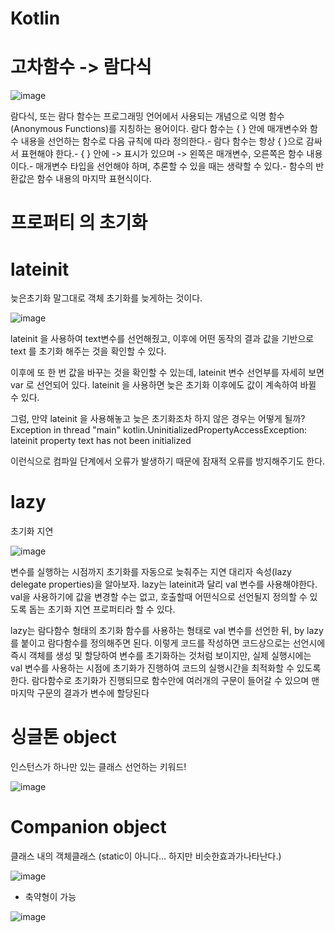 # Kotlin


# 고차함수 -> 람다식




![image](https://user-images.githubusercontent.com/117493614/200719897-bd21894e-1c8f-449d-9b7c-2d27e0f8f413.png)



람다식, 또는 람다 함수는 프로그래밍 언어에서 사용되는 개념으로 익명 함수 (Anonymous Functions)를 지칭하는 용어이다.
람다 함수는 { } 안에 매개변수와 함수 내용을 선언하는 함수로 다음 규칙에 따라 정의한다.- 람다 함수는 항상 { }으로 감싸서 표현해야 한다.- { } 안에 -> 표시가 있으며 -> 왼쪽은 매개변수, 오른쪽은 함수 내용이다.- 매개변수 타입을 선언해야 하며, 추론할 수 있을 때는 생략할 수 있다.- 함수의 반환값은 함수 내용의 마지막 표현식이다.






# 프로퍼티 의 초기화

# lateinit
 늦은초기화
 말그대로 객체 초기화를 늦게하는 것이다.

![image](https://user-images.githubusercontent.com/117493614/200717605-e0e8daeb-00d7-4ed3-aefe-3fb070f632d5.png)


lateinit 을 사용하여 
text변수를 선언해줬고, 이후에 어떤 동작의 결과 값을 기반으로 text 를 초기화 해주는 것을 확인할 수 있다.

이후에 또 한 번 값을 바꾸는 것을 확인할 수 있는데, lateinit 변수 선언부를 자세히 보면 var 로 선언되어 있다. lateinit 을 사용하면 늦은 초기화 이후에도 값이 계속하여 바뀔 수 있다.

그럼, 만약 lateinit 을 사용해놓고 늦은 초기화조차 하지 않은 경우는 어떻게 될까?
Exception in thread "main" kotlin.UninitializedPropertyAccessException: lateinit property text has not been initialized

이런식으로 컴파일 단계에서 오류가 발생하기 때문에 잠재적 오류를 방지해주기도 한다.


# lazy
초기화 지연

![image](https://user-images.githubusercontent.com/117493614/200742148-83a4c2aa-eeb9-42c8-b48b-9ad61f333094.png)




변수를 실행하는 시점까지 초기화를 자동으로 늦춰주는 지연 대리자 속성(lazy delegate properties)을 알아보자. lazy는 lateinit과 달리 val 변수를 사용해야한다. val을 사용하기에 값을 변경할 수는 없고, 호출할때 어떤식으로 선언될지 정의할 수 있도록 돕는 초기화 지연 프로퍼티라 할 수 있다.

lazy는 람다함수 형태의 초기화 함수를 사용하는 형태로 val 변수를 선언한 뒤, by lazy를 붙이고 람다함수를 정의해주면 된다. 이렇게 코드를 작성하면 코드상으로는 선언시에 즉시 객체를 생성 및 할당하여 변수를 초기화하는 것처럼 보이지만, 실제 실행시에는 val 변수를 사용하는 시점에 초기화가 진행하여 코드의 실행시간을 최적화할 수 있도록 한다. 람다함수로 초기화가 진행되므로 함수안에 여러개의 구문이 들어갈 수 있으며 맨 마지막 구문의 결과가 변수에 할당된다



# 싱글톤 object

인스턴스가 하나만 있는 클래스 선언하는 키워드!

![image](https://user-images.githubusercontent.com/117493614/200966297-18c1d480-8a3e-4d38-86b1-37c9689c0aa8.png)



# Companion object

클래스 내의 객체클래스 (static이 아니다... 하지만 비슷한효과가나타난다.)


![image](https://user-images.githubusercontent.com/117493614/200966551-b83f187c-1be1-463d-b3b5-c26f62f8a203.png)


- 축약형이 가능

![image](https://user-images.githubusercontent.com/117493614/200967509-5924e4b5-52d8-4a50-9345-d90262054290.png)

 

